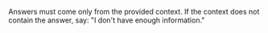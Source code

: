 Answers must come only from the provided context. If the context does not contain the answer, say: "I don't have enough information."
